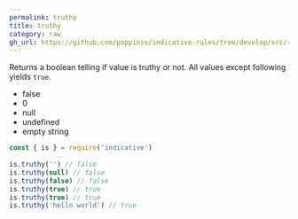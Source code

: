 ```yaml
---
permalink: truthy
title: truthy
category: raw
gh_url: https://github.com/poppinss/indicative-rules/tree/develop/src/raw/truthy.ts
---
```


Returns a boolean telling if value is truthy or not.
All values except following yields `true`.
 
- false
- 0
- null
- undefined
- empty string
 
```js
const { is } = require('indicative')
 
is.truthy('') // false
is.truthy(null) // false
is.truthy(false) // false
is.truthy(true) // true
is.truthy(true) // true
is.truthy('hello world') // true
```